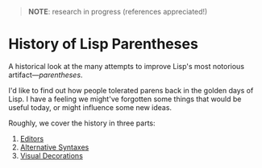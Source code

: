 > __NOTE__: research in progress (references appreciated!)

# History of Lisp Parentheses

A historical look at the many attempts to improve Lisp's most notorious
artifact—_parentheses_.

I'd like to find out how people tolerated parens back in the golden days of
Lisp. I have a feeling we might've forgotten some things that would be useful
today, or might influence some new ideas.

Roughly, we cover the history in three parts:

1. [Editors](editors.md)
2. [Alternative Syntaxes](alt-syntax.md)
3. [Visual Decorations](decorations.md)
